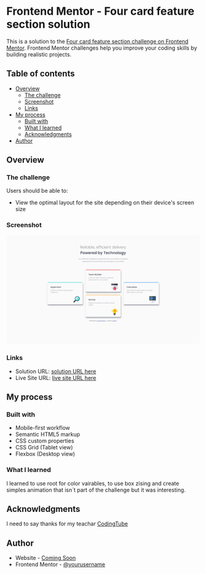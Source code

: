# Frontend Mentor - Four card feature section solution

This is a solution to the [Four card feature section challenge on Frontend Mentor](https://www.frontendmentor.io/challenges/four-card-feature-section-weK1eFYK). Frontend Mentor challenges help you improve your coding skills by building realistic projects.

## Table of contents

- [Overview](#overview)
  - [The challenge](#the-challenge)
  - [Screenshot](#screenshot)
  - [Links](#links)
- [My process](#my-process)
  - [Built with](#built-with)
  - [What I learned](#what-i-learned)
  - [Acknowledgments](#acknowledgments)
- [Author](#author)

## Overview

### The challenge

Users should be able to:

- View the optimal layout for the site depending on their device's screen size

### Screenshot

![](./design/Screenshot.png)

### Links

- Solution URL: [solution URL here](https://github.com/LPabloA/Frontend_Mentor_Four_Card_Feature_Section_Master)
- Live Site URL: [live site URL here](https://lpabloa.github.io/Frontend_Mentor_Four_Card_Feature_Section_Master/)

## My process

### Built with

- Mobile-first workflow
- Semantic HTML5 markup
- CSS custom properties
- CSS Grid (Tablet view)
- Flexbox (Desktop view)

### What I learned

I learned to use root for color vairables, to use box zising and create simples animation that isn´t part of the challenge but it was interesting.

## Acknowledgments

I need to say thanks for my teachar [CodingTube](https://www.youtube.com/watch?v=MIQPdsaOyDQ)

## Author

- Website - [Coming Soon](https://www.your-site.com)
- Frontend Mentor - [@yourusername](https://www.frontendmentor.io/profile/LPabloA)
